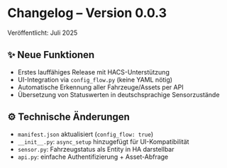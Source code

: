 # Changelog – Version 0.0.3

Veröffentlicht: Juli 2025

## ✨ Neue Funktionen
- Erstes lauffähiges Release mit HACS-Unterstützung
- UI-Integration via `config_flow.py` (keine YAML nötig)
- Automatische Erkennung aller Fahrzeuge/Assets per API
- Übersetzung von Statuswerten in deutschsprachige Sensorzustände

## ⚙️ Technische Änderungen
- `manifest.json` aktualisiert (`config_flow: true`)
- `__init__.py`: `async_setup` hinzugefügt für UI-Kompatibilität
- `sensor.py`: Fahrzeugstatus als Entity in HA darstellbar
- `api.py`: einfache Authentifizierung + Asset-Abfrage
